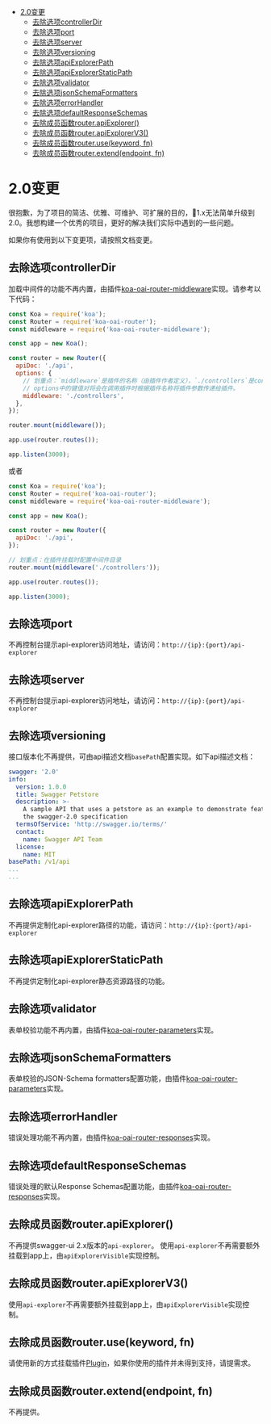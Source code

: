 <!-- @import "[TOC]" {cmd="toc" depthFrom=1 depthTo=6 orderedList=false} -->
<!-- code_chunk_output -->

* [2.0变更](#20变更)
	* [去除选项controllerDir](#去除选项controllerdir)
	* [去除选项port](#去除选项port)
	* [去除选项server](#去除选项server)
	* [去除选项versioning](#去除选项versioning)
	* [去除选项apiExplorerPath](#去除选项apiexplorerpath)
	* [去除选项apiExplorerStaticPath](#去除选项apiexplorerstaticpath)
	* [去除选项validator](#去除选项validator)
	* [去除选项jsonSchemaFormatters](#去除选项jsonschemaformatters)
	* [去除选项errorHandler](#去除选项errorhandler)
	* [去除选项defaultResponseSchemas](#去除选项defaultresponseschemas)
	* [去除成员函数router.apiExplorer()](#去除成员函数routerapiexplorer)
	* [去除成员函数router.apiExplorerV3()](#去除成员函数routerapiexplorerv3)
	* [去除成员函数router.use(keyword, fn)](#去除成员函数routerusekeyword-fn)
	* [去除成员函数router.extend(endpoint, fn)](#去除成员函数routerextendendpoint-fn)

<!-- /code_chunk_output -->

[koa-router]: https://github.com/alexmingoia/koa-router
[oai-router-middleware]: https://github.com/oaijs/koa-oai-router-middleware
[oai-router-parameters]: https://github.com/oaijs/koa-oai-router-parameters
[oai-router-responses]: https://github.com/oaijs/koa-oai-router-responses
[oai-router-correction]: https://github.com/oaijs/koa-oai-router-correction
[oai-router-cache]: https://github.com/oaijs/koa-oai-router-cache
[oai-router-rbac]: https://github.com/oaijs/koa-oai-router-rbac
[references-plugin]: ./references.md#plugin

# 2.0变更
很抱歉，为了项目的简洁、优雅、可维护、可扩展的目的，1.x无法简单升级到2.0。我想构建一个优秀的项目，更好的解决我们实际中遇到的一些问题。

如果你有使用到以下变更项，请按照文档变更。

## 去除选项controllerDir
加载中间件的功能不再内置，由插件[koa-oai-router-middleware][oai-router-middleware]实现。请参考以下代码：
```js
const Koa = require('koa');
const Router = require('koa-oai-router');
const middleware = require('koa-oai-router-middleware');

const app = new Koa();

const router = new Router({
  apiDoc: './api',
  options: {
    // 划重点：`middleware`是插件的名称（由插件作者定义），`./controllers`是controllerDir目录
    // options中的键值对将会在调用插件时根据插件名称将插件参数传递给插件。
    middleware: './controllers',
  },
});

router.mount(middleware());

app.use(router.routes());

app.listen(3000);
```
或者
```js
const Koa = require('koa');
const Router = require('koa-oai-router');
const middleware = require('koa-oai-router-middleware');

const app = new Koa();

const router = new Router({
  apiDoc: './api',
});

// 划重点：在插件挂载时配置中间件目录
router.mount(middleware('./controllers'));

app.use(router.routes());

app.listen(3000);
```

## 去除选项port
不再控制台提示api-explorer访问地址，请访问：`http://{ip}:{port}/api-explorer`

## 去除选项server
不再控制台提示api-explorer访问地址，请访问：`http://{ip}:{port}/api-explorer`

## 去除选项versioning
接口版本化不再提供，可由api描述文档`basePath`配置实现。如下api描述文档：
```yaml
swagger: '2.0'
info:
  version: 1.0.0
  title: Swagger Petstore
  description: >-
    A sample API that uses a petstore as an example to demonstrate features in
    the swagger-2.0 specification
  termsOfService: 'http://swagger.io/terms/'
  contact:
    name: Swagger API Team
  license:
    name: MIT
basePath: /v1/api
...
...
```

## 去除选项apiExplorerPath
不再提供定制化api-explorer路径的功能，请访问：`http://{ip}:{port}/api-explorer`

## 去除选项apiExplorerStaticPath
不再提供定制化api-explorer静态资源路径的功能。

## 去除选项validator
表单校验功能不再内置，由插件[koa-oai-router-parameters][oai-router-parameters]实现。

## 去除选项jsonSchemaFormatters
表单校验的JSON-Schema formatters配置功能，由插件[koa-oai-router-parameters][oai-router-parameters]实现。

## 去除选项errorHandler
错误处理功能不再内置，由插件[koa-oai-router-responses][oai-router-responses]实现。

## 去除选项defaultResponseSchemas
错误处理的默认Response Schemas配置功能，由插件[koa-oai-router-responses][oai-router-responses]实现。

## 去除成员函数router.apiExplorer()
不再提供swagger-ui 2.x版本的`api-explorer`。
使用`api-explorer`不再需要额外挂载到app上，由`apiExplorerVisible`实现控制。

## 去除成员函数router.apiExplorerV3()
使用`api-explorer`不再需要额外挂载到app上，由`apiExplorerVisible`实现控制。

## 去除成员函数router.use(keyword, fn)
请使用新的方式挂载插件[Plugin][references-plugin]，如果你使用的插件并未得到支持，请提需求。

## 去除成员函数router.extend(endpoint, fn)
不再提供。
